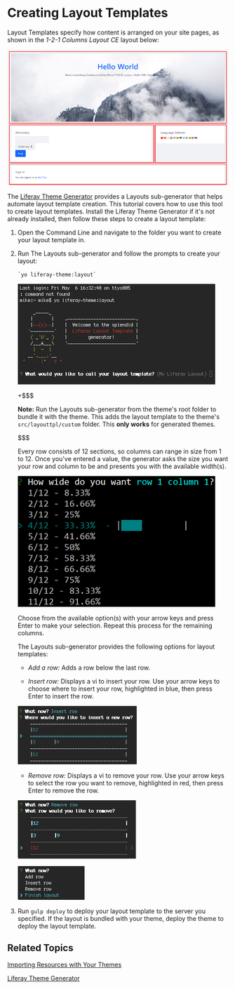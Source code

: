 # Creating Layout Templates [](id=creating-layout-templates-with-the-themes-generator)

Layout Templates specify how content is arranged on your site pages, as shown in 
the *1-2-1 Columns Layout CE* layout below:

![Figure 1: The *1-2-1 Columns Layout CE* page layout creates a nice flow for your content.](../../../images/layout-template-1-2-1-columns.png)

The 
[Liferay Theme Generator](/develop/tutorials/-/knowledge_base/7-1/themes-generator) 
provides a Layouts sub-generator that helps automate layout template creation. 
This tutorial covers how to use this tool to create layout templates. Install 
the Liferay Theme Generator if it's not already installed, then follow these 
steps to create a layout template:

1.  Open the Command Line and navigate to the folder you want to create your
    layout template in.

2.  Run The Layouts sub-generator and follow the prompts to create your layout: 
    
        `yo liferay-theme:layout`

    ![Figure 2: The Layouts sub-generator automates the layout creation process.](../../../images/layout-prompt.png)
    
    +$$$
    
    **Note:** Run the Layouts sub-generator from the theme's root folder to 
    bundle it with the theme. This adds the layout template to the theme's 
    `src/layouttpl/custom` folder. This **only works** for generated themes.
    
    $$$
    
    Every row consists of 12 sections, so columns can range in size from 1 to 12. 
    Once you've entered a value, the generator asks the size you want your row 
    and column to be and presents you with the available width(s).
    
    ![Figure 3: You must specify the width for each column in the row.](../../../images/layout-column-widths.png)
    
    Choose from the available option(s) with your arrow keys and press Enter to 
    make your selection. Repeat this process for the remaining columns.
    
    The Layouts sub-generator provides the following options for layout 
    templates:
    
    - *Add a row:* Adds a row below the last row.
    
    - *Insert row:* Displays a vi to insert your row. Use your arrow keys to 
    choose where to insert your row, highlighted in blue, then press Enter to 
    insert the row.

    ![Figure 4: Rows can be inserted using the layout vi.](../../../images/insert-row.png)

    - *Remove row:* Displays a vi to remove your row. Use your arrow keys to 
    select the row you want to remove, highlighted in red, then press Enter to 
    remove the row.

    ![Figure 5: Rows are removed using the layout vi.](../../../images/remove-row.png)

    ![Figure 6: Select the *Finish layout* option to complete your design.](../../../images/finish-layout.png)

3.  Run `gulp deploy` to deploy your layout template to the server you 
    specified. If the layout is bundled with your theme, deploy the theme to 
    deploy the layout template.

## Related Topics [](id=related-topics)

[Importing Resources with Your Themes](/develop/tutorials/-/knowledge_base/7-1/importing-resources-with-a-theme)

[Liferay Theme Generator](/develop/tutorials/-/knowledge_base/7-1/themes-generator)
